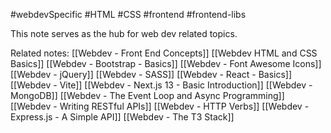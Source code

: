 #webdevSpecific #HTML #CSS #frontend #frontend-libs 

This note serves as the hub for web dev related topics.

Related notes:
	[[Webdev - Front End Concepts]]
	[[Webdev HTML and CSS Basics]]
	[[Webdev - Bootstrap - Basics]]
	[[Webdev - Font Awesome Icons]]
	[[Webdev - jQuery]]
	[[Webdev - SASS]]
	[[Webdev - React - Basics]]
	[[Webdev - Vite]]
	[[Webdev - Next.js 13 - Basic Introduction]]
	[[Webdev - MongoDB]]
	[[Webdev - The Event Loop and Async Programming]]
	[[Webdev - Writing RESTful APIs]]
	[[Webdev - HTTP Verbs]]
	[[Webdev - Express.js - A Simple API]]
	[[Webdev - The T3 Stack]]
